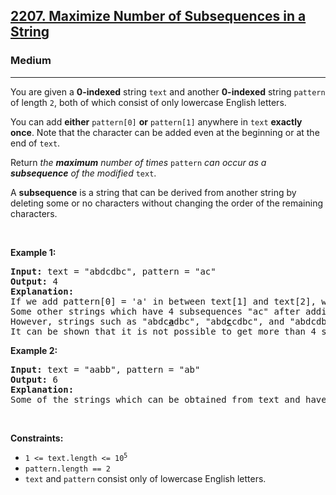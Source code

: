 <h2><a href="https://leetcode.com/problems/maximize-number-of-subsequences-in-a-string/">2207. Maximize Number of Subsequences in a String</a></h2><h3>Medium</h3><hr><div style="user-select: auto;"><p style="user-select: auto;">You are given a <strong style="user-select: auto;">0-indexed</strong> string <code style="user-select: auto;">text</code> and another <strong style="user-select: auto;">0-indexed</strong> string <code style="user-select: auto;">pattern</code> of length <code style="user-select: auto;">2</code>, both of which consist of only lowercase English letters.</p>

<p style="user-select: auto;">You can add <strong style="user-select: auto;">either</strong> <code style="user-select: auto;">pattern[0]</code> <strong style="user-select: auto;">or</strong> <code style="user-select: auto;">pattern[1]</code> anywhere in <code style="user-select: auto;">text</code> <strong style="user-select: auto;">exactly once</strong>. Note that the character can be added even at the beginning or at the end of <code style="user-select: auto;">text</code>.</p>

<p style="user-select: auto;">Return <em style="user-select: auto;">the <strong style="user-select: auto;">maximum</strong> number of times</em> <code style="user-select: auto;">pattern</code> <em style="user-select: auto;">can occur as a <strong style="user-select: auto;">subsequence</strong> of the modified </em><code style="user-select: auto;">text</code>.</p>

<p style="user-select: auto;">A <b style="user-select: auto;">subsequence</b> is a string that can be derived from another string by deleting some or no characters without changing the order of the remaining characters.</p>

<p style="user-select: auto;">&nbsp;</p>
<p style="user-select: auto;"><strong style="user-select: auto;">Example 1:</strong></p>

<pre style="user-select: auto;"><strong style="user-select: auto;">Input:</strong> text = "abdcdbc", pattern = "ac"
<strong style="user-select: auto;">Output:</strong> 4
<strong style="user-select: auto;">Explanation:</strong>
If we add pattern[0] = 'a' in between text[1] and text[2], we get "ab<u style="user-select: auto;"><strong style="user-select: auto;">a</strong></u>dcdbc". Now, the number of times "ac" occurs as a subsequence is 4.
Some other strings which have 4 subsequences "ac" after adding a character to text are "<u style="user-select: auto;"><strong style="user-select: auto;">a</strong></u>abdcdbc" and "abd<u style="user-select: auto;"><strong style="user-select: auto;">a</strong></u>cdbc".
However, strings such as "abdc<u style="user-select: auto;"><strong style="user-select: auto;">a</strong></u>dbc", "abd<u style="user-select: auto;"><strong style="user-select: auto;">c</strong></u>cdbc", and "abdcdbc<u style="user-select: auto;"><strong style="user-select: auto;">c</strong></u>", although obtainable, have only 3 subsequences "ac" and are thus suboptimal.
It can be shown that it is not possible to get more than 4 subsequences "ac" by adding only one character.
</pre>

<p style="user-select: auto;"><strong style="user-select: auto;">Example 2:</strong></p>

<pre style="user-select: auto;"><strong style="user-select: auto;">Input:</strong> text = "aabb", pattern = "ab"
<strong style="user-select: auto;">Output:</strong> 6
<strong style="user-select: auto;">Explanation:</strong>
Some of the strings which can be obtained from text and have 6 subsequences "ab" are "<u style="user-select: auto;"><strong style="user-select: auto;">a</strong></u>aabb", "aa<u style="user-select: auto;"><strong style="user-select: auto;">a</strong></u>bb", and "aab<u style="user-select: auto;"><strong style="user-select: auto;">b</strong></u>b".
</pre>

<p style="user-select: auto;">&nbsp;</p>
<p style="user-select: auto;"><strong style="user-select: auto;">Constraints:</strong></p>

<ul style="user-select: auto;">
	<li style="user-select: auto;"><code style="user-select: auto;">1 &lt;= text.length &lt;= 10<sup style="user-select: auto;">5</sup></code></li>
	<li style="user-select: auto;"><code style="user-select: auto;">pattern.length == 2</code></li>
	<li style="user-select: auto;"><code style="user-select: auto;">text</code> and <code style="user-select: auto;">pattern</code> consist only of lowercase English letters.</li>
</ul>
</div>
